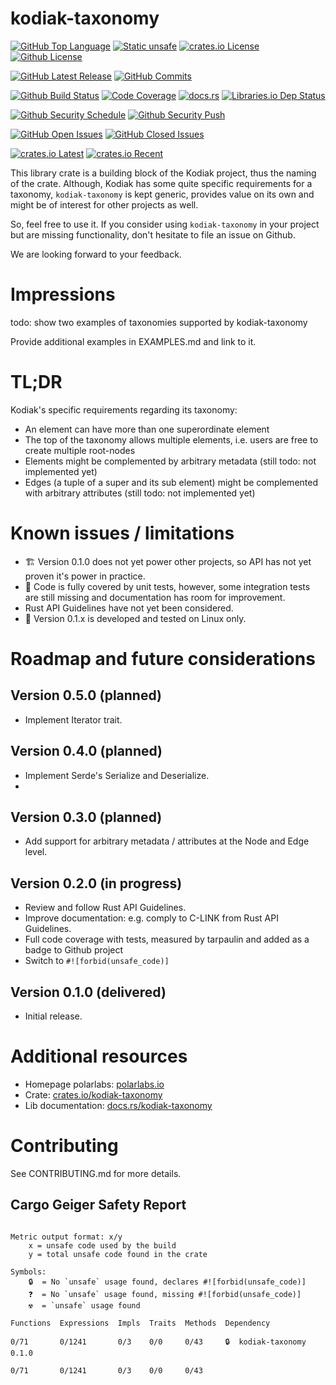 # kodiak-taxonomy

[![GitHub Top Language]][lang]
[![Static unsafe]][unsafe]
[![crates.io License]][license-mit]
[![Github License]][license-apache]


[![GitHub Latest Release]][github-releases]
[![GitHub Commits]][github-commits]


[![Github Build Status]][github-actions-cargo-test]
[![Code Coverage]][codecov]
[![docs.rs]][docs]
[![Libraries.io Dep Status]][libraries]


[![Github Security Schedule]][github-actions-cargo-audit-on-schedule]
[![Github Security Push]][github-actions-cargo-audit-on-push]


[![GitHub Open Issues]][github-issues]
[![GitHub Closed Issues]][github-issues]


[![crates.io Latest]][crates]
[![crates.io Recent]][crates]

[Code Coverage]: https://img.shields.io/codecov/c/github/polarlabs/kodiak-taxonomy?logo=codecov&logoColor=ffffff&style=flat-square 
[codecov]: https://codecov.io/github/polarlabs/kodiak-taxonomy

[crates.io Recent]: https://img.shields.io/crates/dr/kodiak-taxonomy?logo=docs.rs&color=67001f&style=flat-square
[crates.io Latest]: https://img.shields.io/crates/v/kodiak-taxonomy?label=latest&logo=docs.rs&style=flat-square
[crates]: https://crates.io/crates/kodiak-taxonomy

[crates.io License]: https://img.shields.io/crates/l/kodiak-taxonomy?color=007ec6&style=flat-square
[GitHub License]: https://img.shields.io/github/license/polarlabs/kodiak-taxonomy?color=007ec6&style=flat-square
[license-mit]: https://choosealicense.com/licenses/mit/
[license-apache]: https://choosealicense.com/licenses/apache-2.0/

[docs.rs]: https://img.shields.io/docsrs/kodiak-taxonomy?logo=docs.rs&style=flat-square
[docs]: https://docs.rs/kodiak-taxonomy

[Github Build Status]: https://img.shields.io/github/workflow/status/polarlabs/kodiak-taxonomy/workflow-cargo-test?logo=github&label=tests&style=flat-square
[github-actions-cargo-test]: https://github.com/polarlabs/kodiak-taxonomy/actions/workflows/cargo-test.yml

[Github Security Schedule]: https://img.shields.io/github/workflow/status/polarlabs/kodiak-taxonomy/workflow-cargo-audit-on-schedule?logo=clockify&logoColor=ffffff&label=security%20audit&style=flat-square
[github-actions-cargo-audit-on-schedule]: https://github.com/polarlabs/kodiak-taxonomy/actions/workflows/cargo-audit-on-schedule.yml

[Github Security Push]: https://img.shields.io/github/workflow/status/polarlabs/kodiak-taxonomy/workflow-cargo-audit-on-push?logo=github&label=security%20audit&style=flat-square
[github-actions-cargo-audit-on-push]: https://github.com/polarlabs/kodiak-taxonomy/actions/workflows/cargo-audit-on-push.yml

[GitHub Top Language]: https://img.shields.io/github/languages/top/polarlabs/kodiak-taxonomy?color=dea584&logo=rust&style=flat-square
[lang]: https://www.rust-lang.org/

[GitHub Latest Release]: https://img.shields.io/github/v/release/polarlabs/kodiak-taxonomy?include_prereleases&sort=semver&logo=github&label=latest&style=flat-square
[github-releases]: https://github.com/polarlabs/kodiak-taxonomy/releases

[GitHub Commits]: https://img.shields.io/github/commits-since/polarlabs/kodiak-taxonomy/latest?include_prereleases&sort=semver&logo=github&style=flat-square
[github-commits]: https://github.com/polarlabs/kodiak-taxonomy/commits

[GitHub Open Issues]: https://img.shields.io/github/issues-raw/polarlabs/kodiak-taxonomy?logo=github&style=flat-square
[GitHub Closed Issues]: https://img.shields.io/github/issues-closed-raw/polarlabs/kodiak-taxonomy?logo=github&style=flat-square
[github-issues]: https://github.com/polarlabs/kodiak-taxonomy/issues

[Libraries.io Dep Status]: https://img.shields.io/librariesio/github/polarlabs/kodiak-taxonomy?logo=libraries.io&logoColor=ffffff&style=flat-square
[libraries]: https://libraries.io/cargo/kodiak-taxonomy

[Static unsafe]: https://img.shields.io/badge/unsafe-forbidden-success.svg?logo=rust&logoColor=ffffff&style=flat-square
[unsafe]: (https://github.com/rust-secure-code/safety-dance/)

This library crate is a building block of the Kodiak project, thus the naming of the crate.
Although, Kodiak has some quite specific requirements for a taxonomy, `kodiak-taxonomy` is kept generic,
provides value on its own and might be of interest for other projects as well.

So, feel free to use it. If you consider using `kodiak-taxonomy` in your project but are missing functionality,
don't hesitate to file an issue on Github.

We are looking forward to your feedback.

# Impressions

todo: show two examples of taxonomies supported by kodiak-taxonomy

Provide additional examples in EXAMPLES.md and link to it.

# TL;DR

Kodiak's specific requirements regarding its taxonomy:
- An element can have more than one superordinate element
- The top of the taxonomy allows multiple elements, i.e. users are free to create multiple root-nodes
- Elements might be complemented by arbitrary metadata (still todo: not implemented yet)
- Edges (a tuple of a super and its sub element) might be complemented with arbitrary attributes (still todo: not implemented yet)

# Known issues / limitations
- 🏗️ Version 0.1.0 does not yet power other projects, so API has not yet proven it's power in practice.
- 🚧 Code is fully covered by unit tests, however, some integration tests are still missing and documentation has room for improvement.
- Rust API Guidelines have not yet been considered.
- 🐧 Version 0.1.x is developed and tested on Linux only.

# Roadmap and future considerations

## Version 0.5.0 (planned)
- Implement Iterator trait.

## Version 0.4.0 (planned)
- Implement Serde's Serialize and Deserialize.
- 
## Version 0.3.0 (planned)
- Add support for arbitrary metadata / attributes at the Node and Edge level.

## Version 0.2.0 (in progress)
- Review and follow Rust API Guidelines.
- Improve documentation: e.g. comply to C-LINK from Rust API Guidelines.
- Full code coverage with tests, measured by tarpaulin and added as a badge to Github project 
- Switch to `#![forbid(unsafe_code)]`

## Version 0.1.0 (delivered)
- Initial release.

# Additional resources

- Homepage polarlabs: [polarlabs.io](https://www.polarlabs.io)
- Crate: [crates.io/kodiak-taxonomy](https://crates.io/crates/kodiak-taxonomy)
- Lib documentation: [docs.rs/kodiak-taxonomy](https://docs.rs/kodiak-taxonomy/)

# Contributing

See CONTRIBUTING.md for more details.

## Cargo Geiger Safety Report
```

Metric output format: x/y
    x = unsafe code used by the build
    y = total unsafe code found in the crate

Symbols: 
    🔒  = No `unsafe` usage found, declares #![forbid(unsafe_code)]
    ❓  = No `unsafe` usage found, missing #![forbid(unsafe_code)]
    ☢️  = `unsafe` usage found

Functions  Expressions  Impls  Traits  Methods  Dependency

0/71       0/1241       0/3    0/0     0/43     🔒  kodiak-taxonomy 0.1.0

0/71       0/1241       0/3    0/0     0/43   

```
